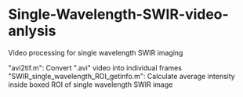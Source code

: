 # Single-Wavelength-SWIR-video-anlysis
Video processing for single wavelength SWIR imaging

"avi2tif.m": Convert ".avi" video into individual frames
"SWIR_single_wavelength_ROI_getinfo.m": Calculate average intensity inside boxed ROI of single wavelength SWIR image
